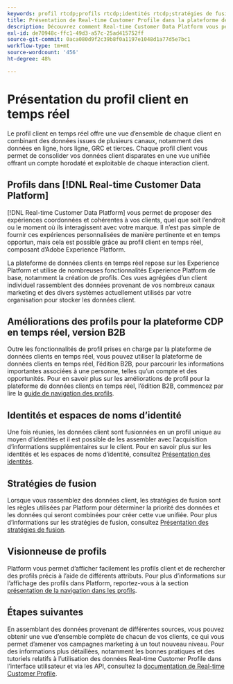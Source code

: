 ```yaml
---
keywords: profil rtcdp;profils rtcdp;identités rtcdp;stratégies de fusion rtcdp;profil client en temps réel
title: Présentation de Real-time Customer Profile dans la plateforme de données clients en temps réel
description: Découvrez comment Real-time Customer Data Platform vous permet de générer des expériences coordonnées, cohérentes et pertinentes pour vos clients à l’aide de Real-time Customer Profile.
exl-id: de70948c-ffc1-49d3-a57c-25ad415752ff
source-git-commit: 0aca080d9f2c39b8f0a1197e1048d1a77d5e7bc1
workflow-type: tm+mt
source-wordcount: '456'
ht-degree: 48%

---
```


# Présentation du profil client en temps réel

Le profil client en temps réel offre une vue d’ensemble de chaque client en combinant des données issues de plusieurs canaux, notamment des données en ligne, hors ligne, GRC et tierces. Chaque profil client vous permet de consolider vos données client disparates en une vue unifiée offrant un compte horodaté et exploitable de chaque interaction client.

## Profils dans [!DNL Real-time Customer Data Platform]

[!DNL Real-time Customer Data Platform] vous permet de proposer des expériences coordonnées et cohérentes à vos clients, quel que soit l’endroit ou le moment où ils interagissent avec votre marque. Il n’est pas simple de fournir ces expériences personnalisées de manière pertinente et en temps opportun, mais cela est possible grâce au profil client en temps réel, composant d’Adobe Experience Platform.

La plateforme de données clients en temps réel repose sur les Experience Platform et utilise de nombreuses fonctionnalités Experience Platform de base, notamment la création de profils. Ces vues agrégées d’un client individuel rassemblent des données provenant de vos nombreux canaux marketing et des divers systèmes actuellement utilisés par votre organisation pour stocker les données client.

## Améliorations des profils pour la plateforme CDP en temps réel, version B2B

Outre les fonctionnalités de profil prises en charge par la plateforme de données clients en temps réel, vous pouvez utiliser la plateforme de données clients en temps réel, l’édition B2B, pour parcourir les informations importantes associées à une personne, telles qu’un compte et des opportunités. Pour en savoir plus sur les améliorations de profil pour la plateforme de données clients en temps réel, l’édition B2B, commencez par lire la [guide de navigation des profils](profile-browse.md).

## Identités et espaces de noms d’identité

Une fois réunies, les données client sont fusionnées en un profil unique au moyen d’identités et il est possible de les assembler avec l’acquisition d’informations supplémentaires sur le client. Pour en savoir plus sur les identités et les espaces de noms d’identité, consultez [Présentation des identités](identities-overview.md).

## Stratégies de fusion

Lorsque vous rassemblez des données client, les stratégies de fusion sont les règles utilisées par Platform pour déterminer la priorité des données et les données qui seront combinées pour créer cette vue unifiée. Pour plus d’informations sur les stratégies de fusion, consultez [Présentation des stratégies de fusion](merge-policies.md).

## Visionneuse de profils

Platform vous permet d’afficher facilement les profils client et de rechercher des profils précis à l’aide de différents attributs. Pour plus d’informations sur l’affichage des profils dans Platform, reportez-vous à la section [présentation de la navigation dans les profils](profile-browse.md).

## Étapes suivantes

En assemblant des données provenant de différentes sources, vous pouvez obtenir une vue d’ensemble complète de chacun de vos clients, ce qui vous permet d’amener vos campagnes marketing à un tout nouveau niveau. Pour des informations plus détaillées, notamment les bonnes pratiques et des tutoriels relatifs à l’utilisation des données Real-time Customer Profile dans l’interface utilisateur et via les API, consultez la [documentation de Real-time Customer Profile](../../profile/home.md).
